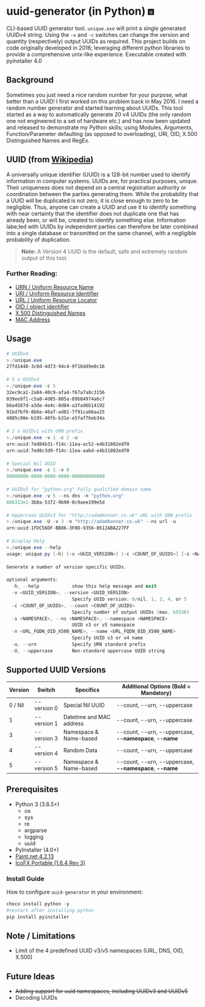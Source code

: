 # uuid-generator (in Python) ![](icon/16.png)
CLI-based UUID generator tool. ```unique.exe``` will print a single generated UUIDv4 string. Using the ```-v``` and ```-c``` switches can change the version and quantity (respectively) output UUIDs as required. This project builds on code originally developed in 2016; leveraging different python libraries to provide a comprehensive unix-like experience. Executable created with pyinstaller 4.0

## Background
Sometimes you just need a nice random number for your purpose, what better than a UUID! I first worked on this problem back in May 2016. I need a random number generator and started learning about UUIDs. This tool started as a way to automatically generate 20 v4 UUIDs (the only random one not engineered to a set of hardware etc.) and has now been updated and released to demonstrate my Python skills; using Modules, Arguments, Function/Parameter defaulting (as opposed to overloading), URI, OID, X.500 Distinguished Names and RegEx.

## UUID (from [Wikipedia](https://https://en.wikipedia.org/wiki/Universally_unique_identifier))
A universally unique identifier (UUID) is a 128-bit number used to identify information in computer systems. UUIDs are, for practical purposes, unique. Their uniqueness does not depend on a central registration authority or coordination between the parties generating them. While the probability that a UUID will be duplicated is not zero, it is close enough to zero to be negligible. Thus, anyone can create a UUID and use it to identify something with near certainty that the identifier does not duplicate one that has already been, or will be, created to identify something else. Information labe;led with UUIDs by independent parties can therefore be later combined into a single database or transmitted on the same channel, with a negligible probability of duplication.

>__Note:__ A Version 4 UUID is the default, safe and extremely random output of this tool.

### Further Reading:
* [URN / Uniform Resource Name](https://en.wikipedia.org/wiki/Uniform_Resource_Name)
* [URI / Uniform Resource Identifier
](https://en.wikipedia.org/wiki/Uniform_Resource_Identifier)
* [URL / Uniform Resource Locator](https://en.wikipedia.org/wiki/URL)
* [OID / object identifier](https://en.wikipedia.org/wiki/Object_identifier)
* [X.500 Distinguished Names](https://www.ibm.com/support/knowledgecenter/en/SSYKE2_7.0.0/com.ibm.java.security.component.70.doc/security-component/keytoolDocs/x500dnames.html)
* [MAC Address](https://www.ibm.com/support/knowledgecenter/en/SSYKE2_7.0.0/com.ibm.java.security.component.70.doc/security-component/keytoolDocs/x500dnames.html)

## Usage
```powershell
# UUIDv4
>./unique.exe
27fd1448-3c0d-4d73-94c4-9f16dd9e0c16

# 5 x UUIDv4
>./unique.exe -c 5
32ec9ca1-2a84-40c9-afa4-f67a7a8c3156
039ee9f1-c5a0-4d85-805a-89b84974a6c7
b6a4587d-a3de-4e4c-8d84-a3fad6b14192
91bd7bf0-8b6e-46af-ad01-7f91ca66aa25
4085c90e-b195-40fb-b31e-e5faf76eb34a

# 2 x UUIDv1 with URN prefix
>./unique.exe -v 1 -c 2 -u
urn:uuid:7ed04b31-f14c-11ea-ac52-e4b31802edf0
urn:uuid:7ed0c3d9-f14c-11ea-aabd-e4b31802edf0

# Special Nil UUID
>./unique.exe -c 1 -v 0
00000000-0000-0000-0000-000000000000

# UUIDv5 for "python.org" Fully qualified domain name
>./unique.exe -v 5 --ns dns -n "python.org"
886313e1-3b8a-5372-9b90-0c9aee199e5d

# Uppercase UUIDv3 for "http://adambonner.co.uk" URL with URN prefix
>./unique.exe -U -v 3 -n "http://adambonner.co.uk" --ns url -u
urn:uuid:1FDC56DF-BB86-3F0D-9356-8612ABA227FF

# Display Help
>./unique.exe --help
usage: unique.py [-h] [-v <UUID_VERSION>] [-c <COUNT_OF_UUIDS>] [-s <NAMESPACE>] [-n <URL_FQDN_OID_X500_NAME>] [-u] [-U]

Generate a number of version specific UUIDs.

optional arguments:
  -h, --help            show this help message and exit
  -v <UUID_VERSION>, --version <UUID_VERSION>
                        Specify UUID version: 0/nil, 1, 3, 4, or 5
  -c <COUNT_OF_UUIDS>, --count <COUNT_OF_UUIDS>
                        Specify number of output UUIDs (max. 65536)
  -s <NAMESPACE>, --ns <NAMESPACE>, --namespace <NAMESPACE>
                        UUID v3 or v5 namespace
  -n <URL_FQDN_OID_X500_NAME>, --name <URL_FQDN_OID_X500_NAME>
                        Specify UUID v3 or v4 name
  -u, --urn             Specify URN standard prefix
  -U, --uppercase       Non-standard uppercase UUID string

```

## Supported UUID Versions

Version | Switch        | Specifics                  | Additional Options (Bold = Mandatory)
--------|---------------|----------------------------|---------------------------------------------------------
0 / Nil | --version 0   | Special Nil UUID           | --count, --urn, --uppercase
1       | --version 1   | Datetime and MAC address   | --count, --urn, --uppercase
3       | --version 3   | Namespace & Name-based     | --count, --urn, --uppercase, __--namespace__, __--name__
4       | --version 4   | Random Data                | --count, --urn, --uppercase
5       | --version 5   | Namespace & Name-based     | --count, --urn, --uppercase, __--namespace__, __--name__

## Prerequisites
* Python 3 (3.8.5+)
  * os
  * sys
  * re
  * argparse
  * logging
  * uuid
* PyInstaller (4.0+)
* [Paint.net 4.2.13](https://www.getpaint.net)
* [IcoFX Portable (1.6.4 Rev 3)](https://portableapps.com/apps/graphics_pictures/icofx_portable)

### Install Guide
How to configure ```uuid-generator``` in your environment:
```powershell
choco install python -y
#restart after installing python
pip install pyinstaller
```

## Note / Limitations
* Limit of the 4 predefined UUID v3/v5 namespaces (URL, DNS, OID, X.500)

## Future Ideas
* ~~Adding support for uuid namespaces, including UUIDv3 and UUIDv5~~
* Decoding UUIDs
